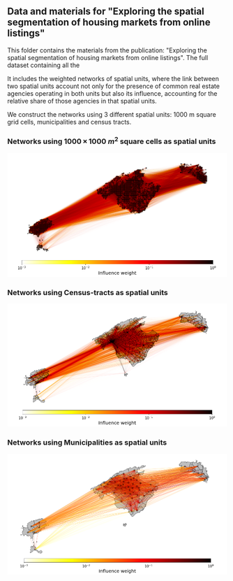 
## Data and materials for "Exploring the spatial segmentation of housing markets from online listings"

This folder contains the materials from the publication: "Exploring the spatial segmentation of housing markets from online listings". The full dataset containing all the

It includes the weighted networks of spatial units, where the link between two spatial units account not only for the presence of common real estate agencies operating in both units but also its influence, accounting for the relative share of those agencies in that spatial units.

We construct the networks using 3 different spatial units: 1000 m square grid cells, municipalities and census tracts. 

### Networks using $1000 \, \times \, 1000 \; m^2$ square cells as spatial units


    
![png](output_8_0.png)
    


### Networks using Census-tracts as spatial units


    
![png](output_14_0.png)
    


### Networks using Municipalities as spatial units


    
![png](output_19_0.png)
    



